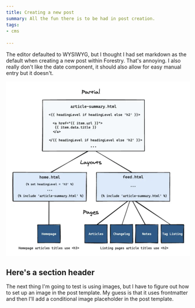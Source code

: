 ```yaml
---
title: Creating a new post
summary: All the fun there is to be had in post creation.
tags:
- cms

---
```

The editor defaulted to WYSIWYG, but I thought I had set markdown as the default when creating a new post within Forestry. That's annoying. I also really don't like the date component, it should also allow for easy manual entry but it doesn't.

![A diagram showing how something works.](/uploads/diagram.png)

## Here's a section header

The next thing I'm going to test is using images, but I have to figure out how to set up an image in the post template. My guess is that it uses frontmatter and then I'll add a conditional image placeholder in the post template.